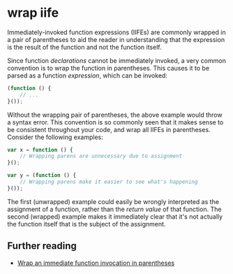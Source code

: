 # wrap iife

Immediately-invoked function expressions (IIFEs) are commonly wrapped in a pair of parentheses to aid the reader in understanding that the expression is the result of the function and not the function itself.

Since function *declarations* cannot be immediately invoked, a very common convention is to wrap the function in parentheses. This causes it to be parsed as a function *expression*, which can be invoked:

```javascript
(function () {
    // ...
}());
```

Without the wrapping pair of parentheses, the above example would throw a syntax error. This convention is so commonly seen that it makes sense to be consistent throughout your code, and wrap all IIFEs in parentheses. Consider the following examples:

```javascript
var x = function () {
    // Wrapping parens are unnecessary due to assignment
}();

var y = (function () {
	// Wrapping parens make it easier to see what's happening
}());
```

The first (unwrapped) example could easily be wrongly interpreted as the assignment of a function, rather than the *return value* of that function. The second (wrapped) example makes it immediately clear that it's not actually the function itself that is the subject of the assignment.

## Further reading

 - [Wrap an immediate function invocation in parentheses](http://jslinterrors.com/wrap-an-immediate-function-invocation-in-parentheses/)
